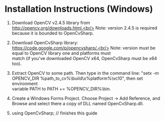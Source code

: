 Installation Instructions (Windows)
===================================

1. Download OpenCV v2.4.5 library from http://opencv.org/downloads.html.<br/>
   Note: version 2.4.5 is required because it is bounded to OpenCvSharp.

2. Download OpenCvSharp library: https://code.google.com/p/opencvsharp/.<br/>
   Note: version must be equal to OpenCV library one and platforms must<br/>
   match (if you've downloaded OpenCV x64, OpenCvSharp must be x64 too).

3. Extract OpenCV to some path. Then type in the command line: "setx -m<br/>
   OPENCV_DIR %path_to_cv%\build\x%platform%\vc10", then set environment<br/>
   variable PATH to PATH += %OPENCV_DIR%\bin.

4. Create a Windows Forms Project. Choose Project -> Add Reference, and<br/>
   Browse and select there a copy of DLL named OpenCvSharp.dll.

5. using OpenCvSharp; // finishes this guide
